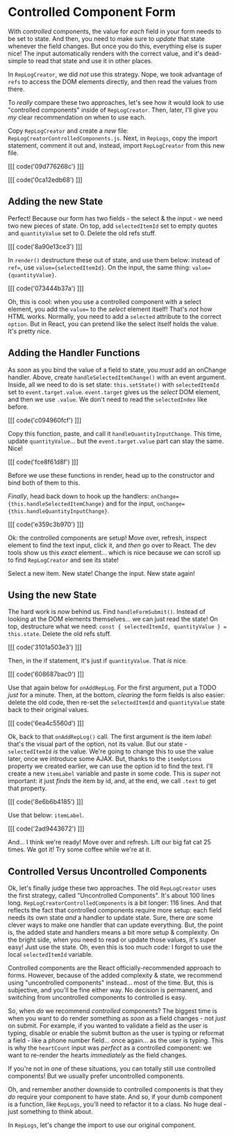 # Controlled Component Form

With *controlled* components, the value for *each* field in your form needs to be
set to state. And then, you need to make sure to *update* that state whenever the
field changes. But once you do this, everything else is super nice! The input
automatically renders with the correct value, and it's dead-simple to read that
state and use it in other places.

In `RepLogCreator`, we did *not* use this strategy. Nope, we took advantage
of `refs` to access the DOM elements directly, and then read the values from there.

To *really* compare these two approaches, let's see how it would look to use
"controlled components" inside of `RepLogCreator`. Then, later, I'll give you *my*
clear recommendation on when to use each.

Copy `RepLogCreator` and create a *new* file: `RepLogCreatorControlledComponents.js`.
Next, in `RepLogs`, copy the import statement, comment it out and, instead, import
`RepLogCreator` from this new file.

[[[ code('09d776268c') ]]]

[[[ code('0ca12edb68') ]]]

## Adding the new State

Perfect! Because our form has two fields - the select & the input - we need two
new pieces of state. On top, add `selectedItemId` set to empty quotes and
`quantityValue` set to 0. Delete the old refs stuff.

[[[ code('8a90e13ce3') ]]]

In `render()` destructure these out of state, and use them below: instead of `ref=`,
use `value={selectedItemId}`. On the input, the same thing: `value={quantityValue}`.

[[[ code('073444b37a') ]]]

Oh, this is cool: when you use a controlled component with a select element, you
add the `value=` to the *select* element itself! That's *not* how HTML works. Normally,
you need to add a `selected` attribute to the correct `option`. But in React, you
can pretend like the select itself holds the value. It's pretty nice.

## Adding the Handler Functions

As *soon* as you bind the value of a field to state, you *must* add an onChange handler.
Above, create `handleSelectedItemChange()` with an event argument. Inside, all we
need to do is set state: `this.setState()` with `selectedItemId` set to
`event.target.value`. `event.target` gives us the *select* DOM element, and then
we use `.value`. We don't need to read the `selectedIndex` like before.

[[[ code('c094960fcf') ]]]

Copy this function, paste, and call it `handleQuantityInputChange`. This time, update
`quantityValue`... but the `event.target.value` part can stay the same. Nice!

[[[ code('fce8f61d8f') ]]]

Before we use these functions in render, head up to the constructor and bind both
of them to this.

*Finally*, head back down to hook up the handlers:
`onChange={this.handleSelectedItemChange}` and for the input,
`onChange={this.handleQuantityInputChange}`.

[[[ code('e359c3b970') ]]]

Ok: the controlled components are setup! Move over, refresh, inspect element to
find the text input, click it, and *then* go over to React. The dev tools show
us this *exact* element... which is nice because we can scroll up to find
`RepLogCreator` and see its state!

Select a new item. New state! Change the input. New state again!

## Using the new State

The hard work is *now* behind us. Find `handleFormSubmit()`. Instead of looking
at the DOM elements themselves... we can just read the state! On top, destructure
what we need: `const { selectedItemId, quantityValue } = this.state`. Delete the
old refs stuff.

[[[ code('3101a503e3') ]]]

Then, in the if statement, it's just if `quantityValue`. That *is* nice.

[[[ code('608687bac0') ]]]

Use that again below for `onAddRepLog`. For the first argument, put a TODO *just*
for a minute. Then, at the bottom, *clearing* the form fields is also easier:
delete the old code, then re-set the `selectedItemId` and `quantityValue` state
back to their original values.

[[[ code('6ea4c5560d') ]]]

Ok, back to that `onAddRepLog()` call. The first argument is the item *label*:
that's the visual part of the option, not its value. But our state - `selectedItemId`
*is* the value. We're going to change this to use the value later, once we introduce
some AJAX. But, thanks to the `itemOptions` property we created earlier, we can
use the option id to find the text. I'll create a new `itemLabel` variable and paste
in some code. This is *super* not important: it just *finds* the item by id, and,
at the end, we call `.text` to get that property.

[[[ code('8e6b6b4185') ]]]

Use that below: `itemLabel`.

[[[ code('2ad9443672') ]]]

And... I think we're ready! Move over and refresh. Lift our big fat cat 25 times.
We got it! Try some coffee while we're at it.

## Controlled Versus Uncontrolled Components

Ok, let's finally judge these two approaches. The old `RepLogCreator` uses the
first strategy, called "Uncontrolled Components". It's about 100 lines long.
`RepLogCreatorControlledComponents` is a bit longer: 116 lines. And that reflects
the fact that controlled components require more setup: each field needs its
own state *and* a handler to update state. Sure, there *are* some clever ways to make
one handler that can update everything. But, the point is, the added state and
handlers means a bit more setup & complexity. On the bright side, when you need
to read or update those values, it's super easy! Just use the state. Oh, even this
is too much code: I forgot to use the local `selectedItemId` variable.

Controlled components are the React officially-recommended approach to forms. However,
because of the added complexity & state, we recommend using "uncontrolled components"
instead... most of the time. But, this is subjective, and you'll be fine either way.
No decision is permanent, and switching from uncontrolled components to controlled
is easy.

So, when *do* we recommend *controlled* components? The biggest time is when you
want to do render something as *soon* as a field changes - not *just* on submit.
For example, if you wanted to validate a field as the user is typing, disable or
enable the submit button as the user is typing or reformat a field - like a phone
number field... once again... as the user is typing. This is why the `heartCount`
input was *perfect* as a controlled component: we want to re-render the hearts
*immediately* as the field changes.

If you're not in one of these situations, you can totally still use controlled
components! But we usually prefer uncontrolled components.

Oh, and remember another downside to controlled components is that they *do*
require your component to have state. And so, if your dumb component is a function,
like `RepLogs`, you'll need to refactor it to a class. No huge deal - just something
to think about.

In `RepLogs`, let's change the import to use our original component.
